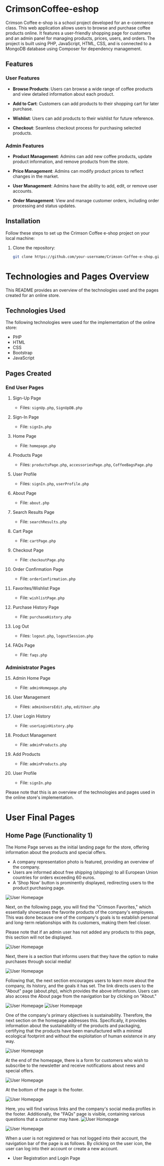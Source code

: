 ﻿# CrimsonCoffee-eshop

Crimson Coffee e-shop is a school project developed for an e-commerce class. This web application allows users to browse and purchase coffee products online. It features a user-friendly shopping page for customers and an admin panel for managing products, prices, users, and orders. The project is built using PHP, JavaScript, HTML, CSS, and is connected to a MongoDB database using Composer for dependency management.

## Features

### User Features

- **Browse Products**: Users can browse a wide range of coffee products and view detailed information about each product.

- **Add to Cart**: Customers can add products to their shopping cart for later purchase.

- **Wishlist**: Users can add products to their wishlist for future reference.

- **Checkout**: Seamless checkout process for purchasing selected products.

### Admin Features

- **Product Management**: Admins can add new coffee products, update product information, and remove products from the store.

- **Price Management**: Admins can modify product prices to reflect changes in the market.

- **User Management**: Admins have the ability to add, edit, or remove user accounts.

- **Order Management**: View and manage customer orders, including order processing and status updates.

## Installation

Follow these steps to set up the Crimson Coffee e-shop project on your local machine:

1. Clone the repository:
   ```bash
   git clone https://github.com/your-username/Crimson-Coffee-e-shop.git

# Technologies and Pages Overview

This README provides an overview of the technologies used and the pages created for an online store.

## Technologies Used
The following technologies were used for the implementation of the online store:
- PHP
- HTML
- CSS
- Bootstrap
- JavaScript

## Pages Created

### End User Pages
1. Sign-Up Page
   - Files: `signUp.php`, `SignUpDB.php`

2. Sign-In Page
   - File: `signIn.php`

3. Home Page
   - File: `homepage.php`

4. Products Page
   - Files: `productsPage.php`, `accessoriesPage.php`, `CoffeeBagsPage.php`

5. User Profile
   - Files: `signIn.php`, `userProfile.php`

6. About Page
   - File: `about.php`

7. Search Results Page
   - File: `searchResults.php`

8. Cart Page
   - File: `cartPage.php`

9. Checkout Page
   - File: `checkoutPage.php`

10. Order Confirmation Page
    - File: `orderConfirmation.php`

11. Favorites/Wishlist Page
    - File: `wishlistPage.php`

12. Purchase History Page
    - File: `purchaseHistory.php`

13. Log Out
    - Files: `logout.php`, `logoutSession.php`

14. FAQs Page
    - File: `faqs.php`

### Administrator Pages
15. Admin Home Page
    - File: `adminHomepage.php`

16. User Management
    - Files: `adminUsersEdit.php`, `editUser.php`

17. User Login History
    - File: `userLoginHistory.php`

18. Product Management
    - File: `adminProducts.php`

19. Add Products
    - File: `adminProducts.php`

20. User Profile
    - File: `signIn.php`

Please note that this is an overview of the technologies and pages used in the online store's implementation.

# User Final Pages

## Home Page (Functionality 1)

The Home Page serves as the initial landing page for the store, offering information about the products and special offers.

- A company representation photo is featured, providing an overview of the company.
- Users are informed about free shipping (shipping) to all European Union countries for orders exceeding 60 euros.
- A 'Shop Now' button is prominently displayed, redirecting users to the product purchasing page.

![User Homepage](./documentation-pics/Homepage1.png)


Next, on the following page, you will find the "Crimson Favorites," which essentially showcases the favorite products of the company's employees. This was done because one of the company's goals is to establish personal and long-term relationships with its customers, making them feel closer.

Please note that if an admin user has not added any products to this page, this section will not be displayed.

![User Homepage](./documentation-pics/Homepage2.png)

Next, there is a section that informs users that they have the option to make purchases through social media!

![User Homepage](./documentation-pics/Homepage3.png)

Following that, the next section encourages users to learn more about the company, its history, and the goals it has set. The link directs users to the "About" page (about.php), which provides the above information. Users can also access the About page from the navigation bar by clicking on "About."

![User Homepage](./documentation-pics/Homepage4.png)
![User Homepage](./documentation-pics/about.png)

One of the company's primary objectives is sustainability. Therefore, the next section on the homepage addresses this. Specifically, it provides information about the sustainability of the products and packaging, certifying that the products have been manufactured with a minimal ecological footprint and without the exploitation of human existence in any way.

![User Homepage](./documentation-pics/Homepage5.png)

At the end of the homepage, there is a form for customers who wish to subscribe to the newsletter and receive notifications about news and special offers.

![User Homepage](./documentation-pics/Homepage6.png)

At the bottom of the page is the footer.

![User Homepage](./documentation-pics/Homepage7.png)

Here, you will find various links and the company's social media profiles in the footer. Additionally, the "FAQs" page is visible, containing various questions that a customer may have.
![User Homepage](./documentation-pics/faqs.png)

![User Homepage](./documentation-pics/noUserHeader.png)

When a user is not registered or has not logged into their account, the navigation bar of the page is as follows. By clicking on the user icon, the user can log into their account or create a new account.

- User Registration and Login Page
  
